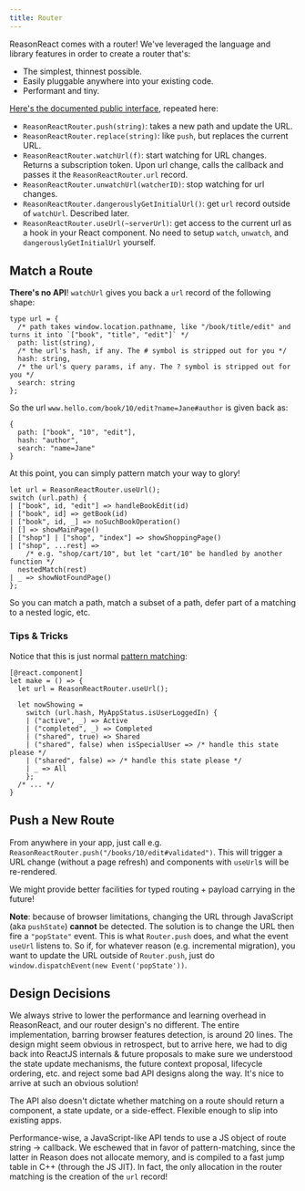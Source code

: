 ```yaml
---
title: Router
---
```


ReasonReact comes with a router! We've leveraged the language and library features in order to create a router that's:

- The simplest, thinnest possible.
- Easily pluggable anywhere into your existing code.
- Performant and tiny.

[Here's the documented public interface](https://github.com/reasonml/reason-react/blob/master/src/ReasonReactRouter.rei), repeated here:

- `ReasonReactRouter.push(string)`: takes a new path and update the URL.
- `ReasonReactRouter.replace(string)`: like `push`, but replaces the current URL.
- `ReasonReactRouter.watchUrl(f)`: start watching for URL changes. Returns a subscription token. Upon url change, calls the callback and passes it the `ReasonReactRouter.url` record.
- `ReasonReactRouter.unwatchUrl(watcherID)`: stop watching for url changes.
- `ReasonReactRouter.dangerouslyGetInitialUrl()`: get `url` record outside of `watchUrl`. Described later.
- `ReasonReactRouter.useUrl(~serverUrl)`: get access to the current url as a hook in your React component. No need to setup `watch`, `unwatch`, and `dangerouslyGetInitialUrl` yourself.

## Match a Route

**There's no API**! `watchUrl` gives you back a `url` record of the following shape:

```reason
type url = {
  /* path takes window.location.pathname, like "/book/title/edit" and turns it into `["book", "title", "edit"]` */
  path: list(string),
  /* the url's hash, if any. The # symbol is stripped out for you */
  hash: string,
  /* the url's query params, if any. The ? symbol is stripped out for you */
  search: string
};
```

So the url `www.hello.com/book/10/edit?name=Jane#author` is given back as:

```reason
{
  path: ["book", "10", "edit"],
  hash: "author",
  search: "name=Jane"
}
```

At this point, you can simply pattern match your way to glory!

```reason
let url = ReasonReactRouter.useUrl();
switch (url.path) {
| ["book", id, "edit"] => handleBookEdit(id)
| ["book", id] => getBook(id)
| ["book", id, _] => noSuchBookOperation()
| [] => showMainPage()
| ["shop"] | ["shop", "index"] => showShoppingPage()
| ["shop", ...rest] =>
    /* e.g. "shop/cart/10", but let "cart/10" be handled by another function */
  nestedMatch(rest)
| _ => showNotFoundPage()
};
```

So you can match a path, match a subset of a path, defer part of a matching to a nested logic, etc.

### Tips & Tricks

Notice that this is just normal [pattern matching](https://reasonml.github.io/docs/en/pattern-matching.html):

```reason
[@react.component]
let make = () => {
  let url = ReasonReactRouter.useUrl();

  let nowShowing =
    switch (url.hash, MyAppStatus.isUserLoggedIn) {
    | ("active", _) => Active
    | ("completed", _) => Completed
    | ("shared", true) => Shared
    | ("shared", false) when isSpecialUser => /* handle this state please */
    | ("shared", false) => /* handle this state please */
    | _ => All
    };
  /* ... */
}
```

## Push a New Route

From anywhere in your app, just call e.g. `ReasonReactRouter.push("/books/10/edit#validated")`. This will trigger a URL change (without a page refresh) and components with `useUrl`s will be re-rendered.

We might provide better facilities for typed routing + payload carrying in the future!

**Note**: because of browser limitations, changing the URL through JavaScript (aka `pushState`) **cannot** be detected. The solution is to change the URL then fire a `"popState"` event. This is what `Router.push` does, and what the event `useUrl` listens to. So if, for whatever reason (e.g. incremental migration), you want to update the URL outside of `Router.push`, just do `window.dispatchEvent(new Event('popState'))`.

## Design Decisions

We always strive to lower the performance and learning overhead in ReasonReact, and our router design's no different. The entire implementation, barring browser features detection, is around 20 lines. The design might seem obvious in retrospect, but to arrive here, we had to dig back into ReactJS internals & future proposals to make sure we understood the state update mechanisms, the future context proposal, lifecycle ordering, etc. and reject some bad API designs along the way. It's nice to arrive at such an obvious solution!

The API also doesn't dictate whether matching on a route should return a component, a state update, or a side-effect. Flexible enough to slip into existing apps.

Performance-wise, a JavaScript-like API tends to use a JS object of route string -> callback. We eschewed that in favor of pattern-matching, since the latter in Reason does not allocate memory, and is compiled to a fast jump table in C++ (through the JS JIT). In fact, the only allocation in the router matching is the creation of the `url` record!

